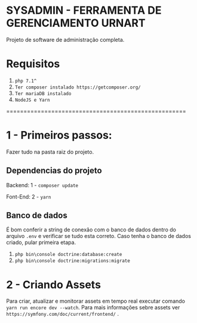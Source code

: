 SYSADMIN - FERRAMENTA DE GERENCIAMENTO URNART
=============================================

Projeto de software de administração completa.

Requisitos
==========

1. `php 7.1^`
2. `Ter composer instalado https://getcomposer.org/`
3. `Ter mariaDB instalado`
3. `NodeJS e Yarn`

====================================================

1 - Primeiros passos:
=================

Fazer tudo na pasta raiz do projeto.

Dependencias do projeto
-----------------------

Backend:
1 - `composer update`


Font-End:
2 - `yarn`

Banco de dados
--------------

É bom conferir a string de conexão com o banco de dados dentro do arquivo `.env` e verificar se tudo esta correto. 
Caso tenha o banco de dados criado, pular primeira etapa.

1. `php bin\console doctrine:database:create`
2. `php bin\console doctrine:migrations:migrate`

2 - Criando Assets
==================

Para criar, atualizar e monitorar assets em tempo real executar comando `yarn run encore dev --watch`. Para mais informações sebre assets ver `https://symfony.com/doc/current/frontend/` .